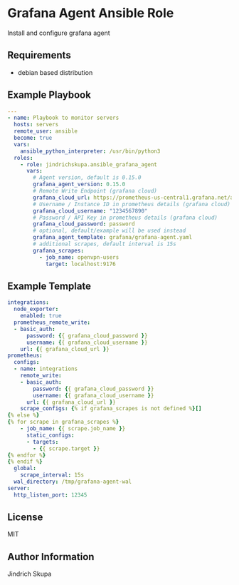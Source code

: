 Grafana Agent Ansible Role
=========

Install and configure grafana agent

Requirements
------------

* debian based distribution

Example Playbook
----------------

```yaml
---
- name: Playbook to monitor servers
  hosts: servers
  remote_user: ansible
  become: true
  vars:
    ansible_python_interpreter: /usr/bin/python3
  roles:
    - role: jindrichskupa.ansible_grafana_agent
      vars:
        # Agent version, default is 0.15.0
        grafana_agent_version: 0.15.0
        # Remote Write Endpoint (grafana cloud)
        grafana_cloud_url: https://prometheus-us-central1.grafana.net/api/prom/push
        # Username / Instance ID in prometheus details (grafana cloud)
        grafana_cloud_username: "1234567890"
        # Password / API Key in prometheus details (grafana cloud)
        grafana_cloud_password: password
        # optional, default/example will be used instead
        grafana_agent_template: grafana/grafana-agent.yaml
        # additional scrapes, default interval is 15s
        grafana_scrapes:
          - job_name: openvpn-users
            target: localhost:9176
```

Example Template
----------------

```yaml
integrations:
  node_exporter:
    enabled: true
  prometheus_remote_write:
  - basic_auth:
      password: {{ grafana_cloud_password }}
      username: {{ grafana_cloud_username }}
    url: {{ grafana_cloud_url }}
prometheus:
  configs:
  - name: integrations
    remote_write:
    - basic_auth:
        password: {{ grafana_cloud_password }}
        username: {{ grafana_cloud_username }}
      url: {{ grafana_cloud_url }}
    scrape_configs: {% if grafana_scrapes is not defined %}[]
{% else %}
{% for scrape in grafana_scrapes %}
    - job_name: {{ scrape.job_name }}
      static_configs:
      - targets:
        - {{ scrape.target }}
{% endfor %}
{% endif %}
  global:
    scrape_interval: 15s
  wal_directory: /tmp/grafana-agent-wal
server:
  http_listen_port: 12345
```

License
-------

MIT

Author Information
------------------

Jindrich Skupa
